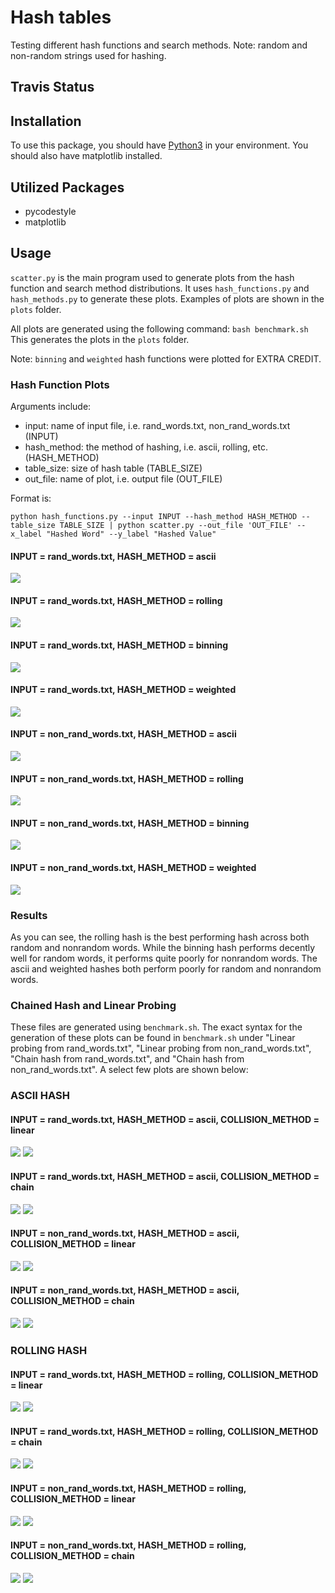 # Hash tables
Testing different hash functions and search methods. 
Note: random and non-random strings used for hashing. 

## Travis Status

## Installation
To use this package, you should have [Python3](https://www.python.org/download/releases/3.6/) in your environment. You should also have matplotlib installed.

## Utilized Packages
* pycodestyle
* matplotlib

## Usage
`scatter.py` is the main program used to generate plots from the hash function and search method distributions. It uses `hash_functions.py` and `hash_methods.py` to generate these plots. Examples of plots are shown in the `plots` folder.

All plots are generated using the following command:
`bash benchmark.sh`
This generates the plots in the `plots` folder. 

Note: `binning` and `weighted` hash functions were plotted for EXTRA CREDIT.

### Hash Function Plots
Arguments include:
* input: name of input file, i.e. rand_words.txt, non_rand_words.txt (INPUT)
* hash_method: the method of hashing, i.e. ascii, rolling, etc. (HASH_METHOD)
* table_size: size of hash table (TABLE_SIZE)
* out_file: name of plot, i.e. output file (OUT_FILE)

Format is:
```
python hash_functions.py --input INPUT --hash_method HASH_METHOD --table_size TABLE_SIZE | python scatter.py --out_file 'OUT_FILE' --x_label "Hashed Word" --y_label "Hashed Value"
```
#### INPUT = rand_words.txt, HASH_METHOD = ascii
![](plots/ascii_random.png)

#### INPUT = rand_words.txt, HASH_METHOD = rolling
![](plots/rolling_random.png)   

#### INPUT = rand_words.txt, HASH_METHOD = binning
![](plots/binning_random.png)   

#### INPUT = rand_words.txt, HASH_METHOD = weighted
![](plots/weighted_random.png)

#### INPUT = non_rand_words.txt, HASH_METHOD = ascii
![](plots/ascii_nonrandom.png)             
 
#### INPUT = non_rand_words.txt, HASH_METHOD = rolling
![](plots/rolling_nonrandom.png) 
 
#### INPUT = non_rand_words.txt, HASH_METHOD = binning
![](plots/binning_nonrandom.png) 
 
#### INPUT = non_rand_words.txt, HASH_METHOD = weighted
![](plots/weighted_nonrandom.png)    

### Results

As you can see, the rolling hash is the best performing hash across both random and nonrandom words. While the binning hash performs decently well for random words, it performs quite poorly for nonrandom words. The ascii and weighted hashes both perform poorly for random and nonrandom words. 

### Chained Hash and Linear Probing
These files are generated using `benchmark.sh`. The exact syntax for the generation of these plots can be found in `benchmark.sh` under "Linear probing from rand_words.txt", "Linear probing from non_rand_words.txt", "Chain hash from rand_words.txt", and "Chain hash from non_rand_words.txt". A select few plots are shown below: 

### ASCII HASH

#### INPUT = rand_words.txt, HASH_METHOD = ascii, COLLISION_METHOD = linear
![](plots/ascii_linear_rand_add_time.png)
![](plots/ascii_linear_rand_search_time.png)

#### INPUT = rand_words.txt, HASH_METHOD = ascii, COLLISION_METHOD = chain
![](plots/ascii_chain_rand_add_time.png)
![](plots/ascii_chain_rand_search_time.png)

#### INPUT = non_rand_words.txt, HASH_METHOD = ascii, COLLISION_METHOD = linear
![](plots/ascii_linear_nonrand_add_time.png)
![](plots/ascii_linear_nonrand_search_time.png)

#### INPUT = non_rand_words.txt, HASH_METHOD = ascii, COLLISION_METHOD = chain
![](plots/ascii_chain_nonrand_add_time.png)
![](plots/ascii_chain_nonrand_search_time.png)

### ROLLING HASH

#### INPUT = rand_words.txt, HASH_METHOD = rolling, COLLISION_METHOD = linear
![](plots/rolling_linear_rand_add_time.png)
![](plots/rolling_linear_rand_search_time.png)

#### INPUT = rand_words.txt, HASH_METHOD = rolling, COLLISION_METHOD = chain
![](plots/rolling_chain_rand_add_time.png)
![](plots/rolling_chain_rand_search_time.png)

#### INPUT = non_rand_words.txt, HASH_METHOD = rolling, COLLISION_METHOD = linear
![](plots/rolling_linear_nonrand_add_time.png)
![](plots/rolling_linear_nonrand_search_time.png)

#### INPUT = non_rand_words.txt, HASH_METHOD = rolling, COLLISION_METHOD = chain
![](plots/rolling_chain_nonrand_add_time.png)
![](plots/rolling_chain_nonrand_search_time.png)
